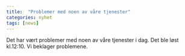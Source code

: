 ```yaml
---
title:  "Problemer med noen av våre tjenester"
categories: nyhet
tags: [news]
---
```


Det har vært problemer med noen av våre tjenester i dag. Det ble løst kl.12:10. Vi beklager problemene. 
